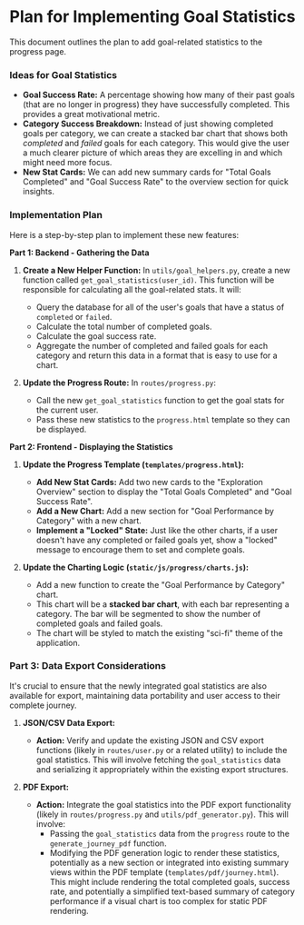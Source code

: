 # Plan for Implementing Goal Statistics

This document outlines the plan to add goal-related statistics to the progress page.

### Ideas for Goal Statistics

*   **Goal Success Rate:** A percentage showing how many of their past goals (that are no longer in progress) they have successfully completed. This provides a great motivational metric.
*   **Category Success Breakdown:** Instead of just showing completed goals per category, we can create a stacked bar chart that shows both *completed* and *failed* goals for each category. This would give the user a much clearer picture of which areas they are excelling in and which might need more focus.
*   **New Stat Cards:** We can add new summary cards for "Total Goals Completed" and "Goal Success Rate" to the overview section for quick insights.

### Implementation Plan

Here is a step-by-step plan to implement these new features:

**Part 1: Backend - Gathering the Data**

1.  **Create a New Helper Function:** In `utils/goal_helpers.py`, create a new function called `get_goal_statistics(user_id)`. This function will be responsible for calculating all the goal-related stats. It will:
    *   Query the database for all of the user's goals that have a status of `completed` or `failed`.
    *   Calculate the total number of completed goals.
    *   Calculate the goal success rate.
    *   Aggregate the number of completed and failed goals for each category and return this data in a format that is easy to use for a chart.

2.  **Update the Progress Route:** In `routes/progress.py`:
    *   Call the new `get_goal_statistics` function to get the goal stats for the current user.
    *   Pass these new statistics to the `progress.html` template so they can be displayed.

**Part 2: Frontend - Displaying the Statistics**

1.  **Update the Progress Template (`templates/progress.html`):**
    *   **Add New Stat Cards:** Add two new cards to the "Exploration Overview" section to display the "Total Goals Completed" and "Goal Success Rate".
    *   **Add a New Chart:** Add a new section for "Goal Performance by Category" with a new chart.
    *   **Implement a "Locked" State:** Just like the other charts, if a user doesn't have any completed or failed goals yet, show a "locked" message to encourage them to set and complete goals.

2.  **Update the Charting Logic (`static/js/progress/charts.js`):**
    *   Add a new function to create the "Goal Performance by Category" chart.
    *   This chart will be a **stacked bar chart**, with each bar representing a category. The bar will be segmented to show the number of completed goals and failed goals.
    *   The chart will be styled to match the existing "sci-fi" theme of the application.

### Part 3: Data Export Considerations

It's crucial to ensure that the newly integrated goal statistics are also available for export, maintaining data portability and user access to their complete journey.

1.  **JSON/CSV Data Export:**
    *   **Action:** Verify and update the existing JSON and CSV export functions (likely in `routes/user.py` or a related utility) to include the goal statistics. This will involve fetching the `goal_statistics` data and serializing it appropriately within the existing export structures.

2.  **PDF Export:**
    *   **Action:** Integrate the goal statistics into the PDF export functionality (likely in `routes/progress.py` and `utils/pdf_generator.py`). This will involve:
        *   Passing the `goal_statistics` data from the `progress` route to the `generate_journey_pdf` function.
        *   Modifying the PDF generation logic to render these statistics, potentially as a new section or integrated into existing summary views within the PDF template (`templates/pdf/journey.html`). This might include rendering the total completed goals, success rate, and potentially a simplified text-based summary of category performance if a visual chart is too complex for static PDF rendering.
